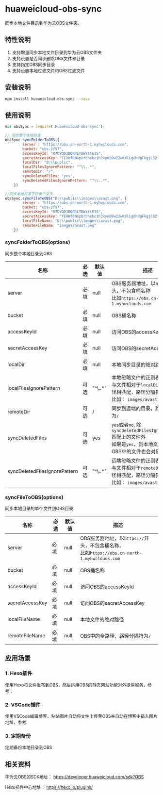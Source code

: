 # huaweicloud-obs-sync

同步本地文件目录到华为云OBS文件夹。

## 特性说明

1. 支持增量同步本地文件目录到华为云OBS文件夹
1. 支持设置是否同步删除OBS文件和目录
1. 支持指定OBS同步目录
1. 支持设置本地过滤文件和OBS过滤文件

## 安装说明

``` bash
npm install huaweicloud-obs-sync --save
```

## 使用说明

``` javascript
var obsSync = require('huaweicloud-obs-sync');

// 同步整个本地目录
obsSync.syncFolderToOBS({
        server : "https://obs.cn-north-1.myhwclouds.com",
        bucket: "obs-2f97",
        accessKeyId: "R7DYQD3DQRRLTDWYttE3S",
        secretAccessKey: "TERHf0NGpDrbhsbc1h3xymB9w22wK8lLgOhdgFkgjCB2",
        localDir: "D:\\public",
        localFilesIgnorePattern: "^\\..*",
        remoteDir: "/",
        syncDeletedFiles: "yes",
        syncDeletedFilesIgnorePattern: "^\\..*",
    })

//同步本地目录下的单个文件
obsSync.syncFileToOBS("D:\\public\\images\\avast.png", {
        server : "https://obs.cn-north-1.myhwclouds.com",
        bucket: "obs-2f97",
        accessKeyId: "R7DYQD3DQRRLTDWYttE3S",
        secretAccessKey: "TERHf0NGpDrbhsbc1h3xymB9w22wK8lLgOhdgFkgjCB2"
        localFileName: "D:\\public\\images\\avast.png",
        remoteFileName: "images/avast.png"
    })
```

### syncFolderToOBS(options)

同步整个本地目录到OBS

| 名称 | 必选 | 默认值 | 描述 |
| -- | -- | -- |-- |
| server | 必填 | null | OBS服务器地址，以`https://`开头，不包含桶名称 <br>比如`https://obs.cn-north-1.myhwclouds.com` |
| bucket |必填 | null | OBS桶名称 |
| accessKeyId | 必填 | null | 访问OBS的accessKeyId |
| secretAccessKey | 必填 | null | 访问OBS的secretAccessKey |
| localDir | 必填 | null | 本地同步目录的绝对路径 |
| localFilesIgnorePattern | 可选 | "^\\..*" | 本地忽略文件的正则表达式 <br>与文件相对于`localDir`的相对路径相匹配，路径分隔符为`/` <br> 比如： `images/avast.png` |
| remoteDir | 可选 | / | 同步到远端的目录，路径分隔符为`/` |
| syncDeletedFiles | 可选 | yes | `yes`或者`no`, 除`syncDeletedFilesIgnorePattern`匹配上的文件外 <br>如果是`yes`，则本地文件删除后，OBS中的文件也会对应删除 |
| syncDeletedFilesIgnorePattern | 可选 | "^\\..*" | 远端忽略文件的正则表达式 <br>与文件相对于`remoteDir`的相对路径相匹配，路径分隔符为`/` <br> 比如： `images/avast.png` |

### syncFileToOBS(options)

同步本地目录的单个文件到OBS目录

| 名称 | 必选 | 默认值 | 描述 |
| -- | -- | -- |-- |
| server | 必填 | null | OBS服务器地址，以`https://`开头，不包含桶名称，<br>比如`https://obs.cn-north-1.myhwclouds.com` |
| bucket |必填 | null | OBS桶名称 |
| accessKeyId | 必填 | null | 访问OBS的accessKeyId |
| secretAccessKey | 必填 | null | 访问OBS的secretAccessKey |
| localFileName | 必填 | null | 本地文件的绝对路径 |
| remoteFileName | 必填 | null | OBS中的全路径，路径分隔符为`/` |

## 应用场景

### 1. Hexo插件

使用Hexo将文件发布到OBS，然后运用OBS的静态网站功能对外提供服务，参考：

### 2. VSCode插件

使用VSCode编辑博客，粘贴图片自动将文件上传至OBS并自动在博客中插入图片地址，参考:

### 3. 定期备份

定期备份本地目录到OBS

## 相关资料

华为云OBS的SDK地址： https://developer.huaweicloud.com/sdk?OBS

Hexo插件中心地址： https://hexo.io/plugins/